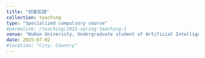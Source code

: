 ```yaml
---
title: "创客实践"
collection: teaching
type: "Specialized compulsory course"
#permalink: /teaching/2015-spring-teaching-1
venue: "WuHan University, Undergraduate student of Artificial Intelligence, Class of 2021"
date: 2025-07-02
#location: "City, Country"
---
```

